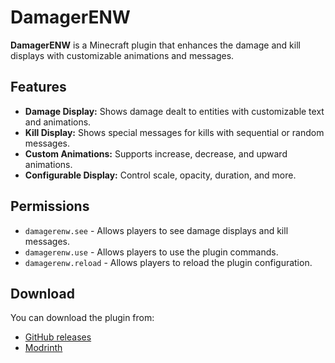 # DamagerENW

**DamagerENW** is a Minecraft plugin that enhances the damage and kill displays with customizable animations and messages.

## Features

- **Damage Display:** Shows damage dealt to entities with customizable text and animations.
- **Kill Display:** Shows special messages for kills with sequential or random messages.
- **Custom Animations:** Supports increase, decrease, and upward animations.
- **Configurable Display:** Control scale, opacity, duration, and more.



## Permissions
- `damagerenw.see` - Allows players to see damage displays and kill messages.
- `damagerenw.use` - Allows players to use the plugin commands.
- `damagerenw.reload` - Allows players to reload the plugin configuration.


## Download
You can download the plugin from:
- [GitHub releases](https://github.com/enwulf/Damager-ENW/releases)
- [Modrinth](https://modrinth.com/plugin/damager-enw)
